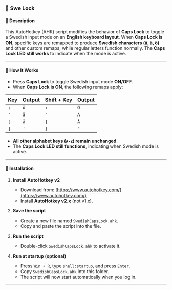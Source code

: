 
### 📜 **Swe Lock**  

#### 📌 **Description**  
This AutoHotkey (AHK) script modifies the behavior of **Caps Lock** to toggle a Swedish input mode on an **English keyboard layout**. When **Caps Lock is ON**, specific keys are remapped to produce **Swedish characters (å, ä, ö)** and other custom remaps, while regular letters function normally. The **Caps Lock LED still works** to indicate when the mode is active.  

---

#### 🎯 **How It Works**  
- Press **Caps Lock** to toggle Swedish input mode **ON/OFF**.  
- When **Caps Lock is ON**, the following remaps apply:  

| Key | Output | Shift + Key | Output |
|------|--------|------------|--------|
| `;` | `ö` | `:` | `Ö` |
| `'` | `ä` | `"` | `Ä` |
| `[` | `å` | `{` | `Å` |
| `]` | `'` | `}` | `"` |

- **All other alphabet keys (`A-Z`) remain unchanged**.  
- The **Caps Lock LED still functions**, indicating when Swedish mode is active.  

---

#### 💾 **Installation**  
1. **Install AutoHotkey v2**  
   - Download from: [https://www.autohotkey.com/](https://www.autohotkey.com/)  
   - Install **AutoHotkey v2.x** (not v1.x).  

2. **Save the script**  
   - Create a new file named `SwedishCapsLock.ahk`.  
   - Copy and paste the script into the file.  

3. **Run the script**  
   - Double-click `SwedishCapsLock.ahk` to activate it.  

4. **Run at startup (optional)**  
   - Press `Win + R`, type `shell:startup`, and press `Enter`.  
   - Copy `SwedishCapsLock.ahk` into this folder.  
   - The script will now start automatically when you log in.  

---
